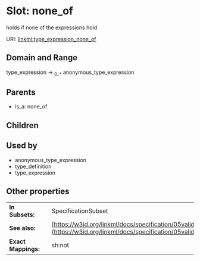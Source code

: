 
# Slot: none_of


holds if none of the expressions hold

URI: [linkml:type_expression_none_of](https://w3id.org/linkml/type_expression_none_of)


## Domain and Range

type_expression &#8594;  <sub>0..\*</sub> anonymous_type_expression

## Parents

 *  is_a: none_of

## Children


## Used by

 * anonymous_type_expression
 * type_definition
 * type_expression

## Other properties

|  |  |  |
| --- | --- | --- |
| **In Subsets:** | | SpecificationSubset |
| **See also:** | | [https://w3id.org/linkml/docs/specification/05validation/#rules](https://w3id.org/linkml/docs/specification/05validation/#rules) |
| **Exact Mappings:** | | sh:not |

